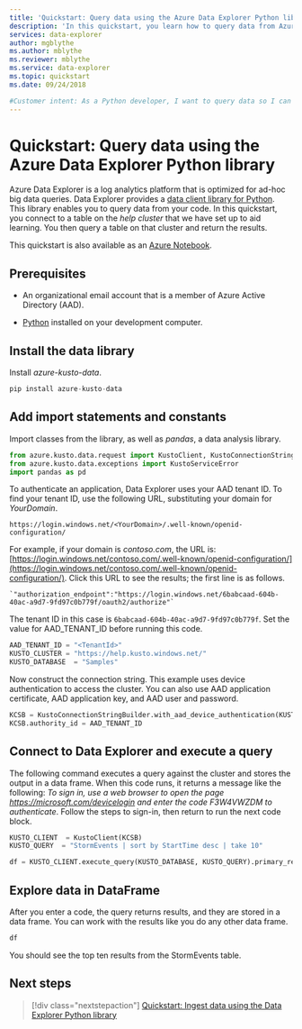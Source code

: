 ```yaml
---
title: 'Quickstart: Query data using the Azure Data Explorer Python library'
description: 'In this quickstart, you learn how to query data from Azure Data Explorer using Python.'
services: data-explorer
author: mgblythe
ms.author: mblythe
ms.reviewer: mblythe
ms.service: data-explorer
ms.topic: quickstart
ms.date: 09/24/2018

#Customer intent: As a Python developer, I want to query data so I can include it in my apps.
---
```


# Quickstart: Query data using the Azure Data Explorer Python library

Azure Data Explorer is a log analytics platform that is optimized for ad-hoc big data queries. Data Explorer provides a [data client library for Python](https://github.com/Azure/azure-kusto-python/tree/master/azure-kusto-data). This library enables you to query data from your code. In this quickstart, you connect to a table on the *help cluster* that we have set up to aid learning. You then query a table on that cluster and return the results.

This quickstart is also available as an [Azure Notebook](https://notebooks.azure.com/ManojRaheja/libraries/KustoPythonSamples/html/QueryKusto.ipynb).

## Prerequisites

* An organizational email account that is a member of Azure Active Directory (AAD).

* [Python](https://www.python.org/downloads/) installed on your development computer.

## Install the data library

Install *azure-kusto-data*.

```python
pip install azure-kusto-data
```

## Add import statements and constants

Import classes from the library, as well as *pandas*, a data analysis library.

```python
from azure.kusto.data.request import KustoClient, KustoConnectionStringBuilder
from azure.kusto.data.exceptions import KustoServiceError
import pandas as pd
```

To authenticate an application, Data Explorer uses your AAD tenant ID. To find your tenant ID, use the following URL, substituting your domain for *YourDomain*.

```
https://login.windows.net/<YourDomain>/.well-known/openid-configuration/
```

For example, if your domain is *contoso.com*, the URL is: [https://login.windows.net/contoso.com/.well-known/openid-configuration/](https://login.windows.net/contoso.com/.well-known/openid-configuration/). Click this URL to see the results; the first line is as follows. 

```
`"authorization_endpoint":"https://login.windows.net/6babcaad-604b-40ac-a9d7-9fd97c0b779f/oauth2/authorize"`
```

The tenant ID in this case is `6babcaad-604b-40ac-a9d7-9fd97c0b779f`. Set the value for AAD_TENANT_ID before running this code.

```python
AAD_TENANT_ID = "<TenantId>"
KUSTO_CLUSTER = "https://help.kusto.windows.net/"
KUSTO_DATABASE  = "Samples"
```

Now construct the connection string. This example uses device authentication to access the cluster. You can also use AAD application certificate, AAD application key, and AAD user and password.

```python
KCSB = KustoConnectionStringBuilder.with_aad_device_authentication(KUSTO_CLUSTER)
KCSB.authority_id = AAD_TENANT_ID
```

## Connect to Data Explorer and execute a query

The following command executes a query against the cluster and stores the output in a data frame. When this code runs, it returns a message like the following: *To sign in, use a web browser to open the page https://microsoft.com/devicelogin and enter the code F3W4VWZDM to authenticate*. Follow the steps to sign-in, then return to run the next code block.

```python
KUSTO_CLIENT  = KustoClient(KCSB)
KUSTO_QUERY  = "StormEvents | sort by StartTime desc | take 10"

df = KUSTO_CLIENT.execute_query(KUSTO_DATABASE, KUSTO_QUERY).primary_results[0].to_dataframe()
```

## Explore data in DataFrame

After you enter a code, the query returns results, and they are stored in a data frame. You can work with the results like you do any other data frame.

```python
df
```

You should see the top ten results from the StormEvents table.

## Next steps

> [!div class="nextstepaction"]
> [Quickstart: Ingest data using the Data Explorer Python library](python-ingest-data.md)